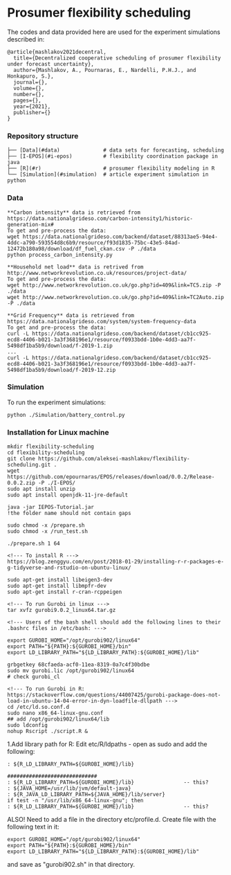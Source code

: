 # Prosumer flexibility scheduling

The codes and data provided here are used for the experiment simulations described in:

```
@article{mashlakov2021decentral,
  title={Decentralized cooperative scheduling of prosumer flexibility under forecast uncertainty},
  author={Mashlakov, A., Pournaras, E., Nardelli, P.H.J., and Honkapuro, S.},
  journal={},
  volume={},
  number={},
  pages={},
  year={2021},
  publisher={}
}
```

### Repository structure
<!--toc-->
    ├── [Data](#data)              # data sets for forecasting, scheduling             
    ├── [I-EPOS](#i-epos)          # flexibility coordination package in java
    ├── [R](#r)                    # prosumer flexibility modeling in R
    └── [Simulation](#simulation)  # article experiment simulation in python
<!--toc_end-->

### Data

    **Carbon intensity** data is retrieved from https://data.nationalgrideso.com/carbon-intensity1/historic-generation-mix#
    To get and pre-process the data:
    wget https://data.nationalgrideso.com/backend/dataset/88313ae5-94e4-4ddc-a790-593554d8c6b9/resource/f93d1835-75bc-43e5-84ad-12472b180a98/download/df_fuel_ckan.csv -P ./data
    python process_carbon_intensity.py

    **Household net load** data is retrived from http://www.networkrevolution.co.uk/resources/project-data/
    To get and pre-process the data:
    wget http://www.networkrevolution.co.uk/go.php?id=409&link=TC5.zip -P ./data
    wget http://www.networkrevolution.co.uk/go.php?id=409&link=TC2Auto.zip -P ./data

    **Grid Frequency** data is retrieved from https://data.nationalgrideso.com/system/system-frequency-data
    To get and pre-process the data:
    curl -L https://data.nationalgrideso.com/backend/dataset/cb1cc925-ecd8-4406-b021-3a3f368196e1/resource/f0933bdd-1b0e-4dd3-aa7f-5498df1ba5b9/download/f-2019-1.zip
    ...
    curl -L https://data.nationalgrideso.com/backend/dataset/cb1cc925-ecd8-4406-b021-3a3f368196e1/resource/f0933bdd-1b0e-4dd3-aa7f-5498df1ba5b9/download/f-2019-12.zip

### Simulation
To run the experiment simulations:

    python ./Simulation/battery_control.py

### Installation for Linux machine
    mkdir flexibility-scheduling
    cd flexibility-scheduling
    git clone https://github.com/aleksei-mashlakov/flexibility-scheduling.git .
    wget https://github.com/epournaras/EPOS/releases/download/0.0.2/Release-0.0.2.zip -P ./I-EPOS/
    sudo apt install unzip
    sudo apt install openjdk-11-jre-default

<!--- to simply run jar: --->
    java -jar IEPOS-Tutorial.jar
    !the folder name should not contain gaps
<!--- add Class-Path: . to MANIFEST file in IEPOS-Tutorial.jar (not necessary true) --->
    sudo chmod -x /prepare.sh
    sudo chmod -x /run_test.sh
<!--- then use where 1 -- is an index of start dataset and 64 -- end dataset --->
    ./prepare.sh 1 64

    <!--- To install R --->
    https://blog.zenggyu.com/en/post/2018-01-29/installing-r-r-packages-e-g-tidyverse-and-rstudio-on-ubuntu-linux/

    sudo apt-get install libeigen3-dev
    sudo apt-get install libmpfr-dev
    sudo apt-get install r-cran-rcppeigen

    <!--- To run Gurobi in linux --->
    tar xvfz gurobi9.0.2_linux64.tar.gz

    <!--- Users of the bash shell should add the following lines to their .bashrc files in /etc/bash: --->

    export GUROBI_HOME="/opt/gurobi902/linux64"
    export PATH="${PATH}:${GUROBI_HOME}/bin"
    export LD_LIBRARY_PATH="${LD_LIBRARY_PATH}:${GUROBI_HOME}/lib"

    grbgetkey 68cfaeda-acf0-11ea-8319-0a7c4f30bdbe
    sudo mv gurobi.lic /opt/gurobi902/linux64
    # check gurobi_cl

    <!--- To run Gurobi in R:  https://stackoverflow.com/questions/44007425/gurobi-package-does-not-load-in-ubuntu-14-04-error-in-dyn-loadfile-dllpath --->
    cd /etc/ld.so.conf.d
    sudo nano x86_64-linux-gnu.conf
    ## add /opt/gurobi902/linux64/lib
    sudo ldconfig
    nohup Rscript ./script.R &

<!--- also consider --->

1.Add library path for R: Edit etc/R/ldpaths - open as sudo and add the following:

    : ${R_LD_LIBRARY_PATH=${GUROBI_HOME}/lib}

    #############################
    : ${R_LD_LIBRARY_PATH=${GUROBI_HOME}/lib}                -- this?
    : ${JAVA_HOME=/usr/lib/jvm/default-java}
    : ${R_JAVA_LD_LIBRARY_PATH=${JAVA_HOME}/lib/server}
    if test -n "/usr/lib/x86_64-linux-gnu"; then
    : ${R_LD_LIBRARY_PATH=${GUROBI_HOME}/lib}                -- this?


ALSO! Need to add a file in the directory etc/profile.d. Create file with the following text in it:

    export GUROBI_HOME="/opt/gurobi902/linux64"
    export PATH="${PATH}:${GUROBI_HOME}/bin"
    export LD_LIBRARY_PATH="${LD_LIBRARY_PATH}:${GUROBI_HOME}/lib"

and save as "gurobi902.sh" in that directory.
